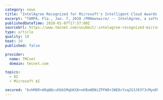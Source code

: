 ```yaml
---
category: news
title: "IntelAgree Recognized for Microsoft's Intelligent Cloud Awards 2019"
excerpt: "TAMPA, Fla., Jan. 7, 2020 /PRNewswire/ -- IntelAgree, a software-as-a-service contract management platform, and AgileThought were named as a 2019 AI and Machine Learning Partner of the Year Award finalist. IntelAgree used Microsoft's Azure AI Services with AgileThought's deep learning and natural language processing expertise to build its ..."
publishedDateTime: 2020-01-07T17:57:00Z
sourceUrl: https://www.tmcnet.com/usubmit/-intelagree-recognized-microsofts-intelligent-cloud-awards-2019-/2020/01/07/9077802.htm
type: article
quality: 19
heat: 19
published: false

provider:
  name: TMCnet
  domain: tmcnet.com

topics:
  - AI
  - Microsoft AI

secured: "bvhM8R+ARqWQcvDbbSMqbKX8+oKBxWDNiZPFW8+2WE8cYxq2G3J03f3cMyeDSpJrUcC1isdqEwVgyWL+Uo0We2qBRnt3Hkn4dhWUkSlvhx0HJJNKStfoJKPRJWrElkpufaUdY+9MaYNMtWCHJ50xtwXTsVxi4hrxFV6EOVfSs7MAEuOjWIrJTzNOHFMkPMaWuAeeOpU7G1fBhoQX2/iSkAp2gMc0+PkBcJvIelfHekvpkjZ+DOEs8nxaduLL/IdqWU4Px72PFj+pR8LxUs607Q==;lfVp+Rs53blItW53Ck+YXQ=="
---
```


